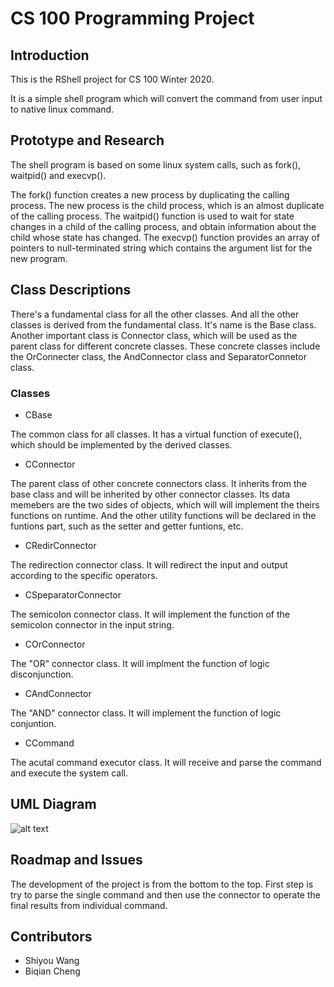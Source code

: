 # CS 100 Programming Project

## Introduction

This is the RShell project for CS 100 Winter 2020.

It is a simple shell program which will convert the command from user input to native linux command.

## Prototype and Research

The shell program is based on some linux system calls, such as fork(), waitpid() and execvp().

The fork() function creates a new process by duplicating the calling process. The new process is the child process, which is an almost duplicate of the calling process. The waitpid() function is used to wait for state changes in a child of the calling process, and obtain information about the child whose state has changed. The execvp() function provides an array of pointers to null-terminated string which contains the argument list for the new program.


## Class Descriptions

There's a fundamental class for all the other classes. And all the other classes is derived from the fundamental class. It's name is the Base class. Another important class is Connector class, which will be used as the parent class for different concrete classes. These concrete classes include the OrConnecter class, the AndConnector class and SeparatorConnetor class.

### Classes

 * CBase
 
  The common class for all classes. It has a virtual function of execute(), which should be implemented by the derived classes.
  
 * CConnector
 
  The parent class of other concrete connectors class. It inherits from the base class and will be inherited by other connector classes. Its data memebers are the two sides of objects, which will will implement the theirs functions on runtime. And the other utility functions will be declared in the funtions part, such as the setter and getter funtions, etc.
  
 * CRedirConnector
 
  The redirection connector class. It will redirect the input and output according to the specific operators.

 * CSpeparatorConnector
 
  The semicolon connector class. It will implement the function of the semicolon connector in the input string.
  
 * COrConnector
 
  The "OR" connector class. It will implment the function of logic disconjunction.
  
 * CAndConnector
 
  The "AND" connector class. It will implement the function of logic conjuntion.

 * CCommand
 
  The acutal command executor class. It will receive and parse the command and execute the system call.
  
## UML Diagram

![alt text](https://github.com/cs100/assignment-swthursproj/blob/master/images/cs100UML.png?raw=true, "UML")


## Roadmap and Issues

The development of the project is from the bottom to the top. First step is try to parse the single command and then use the connector to operate the final results from individual command.

## Contributors
- Shiyou Wang
- Biqian Cheng
